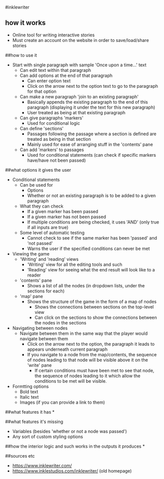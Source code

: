 #inklewriter

## how it works
* Online tool for writing interactive stories
* Must create an account on the website in order to save/load/share stories


##how to use it
* Start with single paragraph with sample 'Once upon a time...' text
    * Can edit text within that paragraph
    * Can add options at the end of that paragraph
        * Can enter option text
        * Click on the arrow next to the option text to go to the paragraph for that option
    * Can make a new paragraph 'join to an existing paragraph'
        * Basically appends the existing paragraph to the end of this paragraph (displaying it under the text for this new paragraph)
        * User treated as being at that existing paragraph
    * Can give paragraphs 'markers'
        * Used for conditional logic
    * Can define 'sections'
        * Passages following the passage where a section is defined are treated as being in that section
        * Mainly used for ease of arranging stuff in the 'contents' pane
    * Can add 'markers' to passages
        * Used for conditional statements (can check if specific markers have/have not been passed)

##what options it gives the user
* Conditional statements
    * Can be used for
        * Options
        * Whether or not an existing paragraph is to be added to a given paragraph
    * What they can check
        * If a given marker has been passed
        * If a given marker has not been passed
        * If multiple conditions are being checked, it uses 'AND' (only true if all inputs are true)
    * Some level of automatic testing
        * Cannot check to see if the same marker has been 'passed' and 'not passed'
        * Warns the user if the specified conditions can never be met
* Viewing the game
    * 'Writing' and 'reading' views
        * 'Writing' view for all the editing tools and such
        * 'Reading' view for seeing what the end result will look like to a reader
    * 'contents' pane
        * Shows a list of all the nodes (in dropdown lists, under the sections for each)
    * 'map' pane
        * Shows the structure of the game in the form of a map of nodes
            * Shows the connections between sections on the top-level view
            * Can click on the sections to show the connections between the nodes in the sections
* Navigating between nodes
    * Navigate between them in the same way that the player would navigate between them
        * Click on the arrow next to the option, the paragraph it leads to appears underneath current paragraph
        * If you navigate to a node from the map/contents, the sequence of nodes leading to that node will be visible above it on the 'write' pane
            * If certain conditions must have been met to see that node, the sequence of nodes leading to it which allow the conditions to be met will be visible.
* Formtting options
    * Bold text
    * Italic text
    * Images (if you can provide a link to them)

##what features it has
*

##what features it's missing
* Variables (besides 'whether or not a node was passed')
* Any sort of custom styling options

##how the interior logic and such works in the outputs it produces
*

##sources etc
* https://www.inklewriter.com/
* https://www.inklestudios.com/inklewriter/ (old homepage)